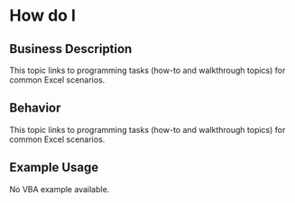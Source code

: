 # How do I   

## Business Description
This topic links to programming tasks (how-to and walkthrough topics) for common Excel scenarios.

## Behavior
This topic links to programming tasks (how-to and walkthrough topics) for common Excel scenarios.

## Example Usage
No VBA example available.
